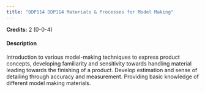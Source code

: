 ```yaml
---
title: "DDP114 DDP114 Materials & Processes for Model Making"
---
```

**Credits:** 2 (0-0-4)

#### Description
Introduction to various model-making techniques to express product concepts, developing familiarity and sensitivity towards handling material leading towards the finishing of a product. Develop estimation and sense of detailing through accuracy and measurement. Providing basic knowledge of different model making materials.